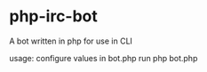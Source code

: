 php-irc-bot
===========

A bot written in php for use in CLI

usage:
    configure values in bot.php
    run php bot.php